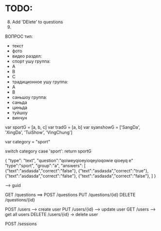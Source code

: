 
# TODO:
<!-- 1) Add column Actions for Users -->
<!-- 2) Move Edit to Actions -->
<!-- 3) Add Dlete button -->
<!-- 4) Empty password for new user -->
<!-- 5) Add Generate Password button -->
<!-- 6) Close rename to Cancel -->
<!-- 7) Add 'Users' title and move Add to the right -->
8) Add 'DElete' to questions
9) 
ВОПРОС
тип:
 - текст
 - фото
 - видео
раздел:
 - спорт ушу
 группа:
  - А
  - B
  - C
 - традиционное ушу
 группа:
  - А
  - B
 - саньшоу
 группа:
  - саньда
  - циньда
  - туйшоу
  - винчун


var sportG = [a, b, c]
var tradG = [a, b]
var syanshowG = ['SangDa', 'XingDa', 'TuiShow', 'VingChung']

var category = "sport"

switch category
case 'sport': return sportG

{
  "type": "text",
  "question":"qoiweyqioeyioqeyioqowie qioeyq e"
  "type":"sport",
  "group":"a",
  "answers": [
    {"text":"asdasda","correct":"false"},
    {"text":"asdasda","correct":"true"},
    {"text":"asdasda","correct":"false"},
    {"text":"asdasda","correct":"false"},
  ]
}

--> guid

GET /questions ==> 
POST /questions
PUT /questions/{id}
DELETE /questions/{id}

POST /users --> create user
PUT /users/{id} --> update user
GET /users --> get all users
DELETE /users/{id} -> delete user


POST /sessions



